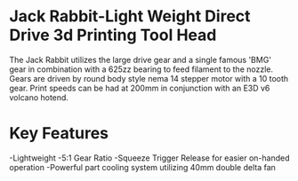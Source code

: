 
# Jack Rabbit-Light Weight Direct Drive 3d Printing Tool Head
The Jack Rabbit utilizes the large drive gear and a single famous 'BMG' gear in combination with a 625zz bearing to feed filament to the nozzle.  Gears are driven by round body style nema 14 stepper motor with a 10 tooth gear.  Print speeds can be had at 200mm in conjunction with an E3D v6 volcano hotend.  

# Key Features 
-Lightweight
-5:1 Gear Ratio
-Squeeze Trigger Release for easier on-handed operation
-Powerful part cooling system utilizing 40mm double delta fan
